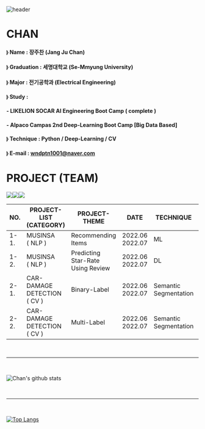 ![header](https://capsule-render.vercel.app/api?type=waving&color=gradient&height=300&section=header&text=CODEnter&fontColor=FFFFFF&fontSize=45&)

# CHAN
#### ⦊ Name : 장주찬 (Jang Ju Chan)
#### ⦊ Graduation : 세명대학교 (Se-Mmyung University)
#### ⦊ Major : 전기공학과 (Electrical Engineering)
#### ⦊ Study : 
#### - LIKELION SOCAR AI Engineering Boot Camp ( complete )
#### - Alpaco Campas 2nd Deep-Learning Boot Camp [Big Data Based] 
#### ⦊ Technique : Python / Deep-Learning / CV 
#### ⦊ E-mail : wndptn1001@naver.com 

#
#
#
#

# PROJECT (TEAM)
<img src="https://img.shields.io/badge/Python-3776AB?style=for-the-badge&logo=Python&logoColor=white"><img src="https://img.shields.io/badge/Google Colab-F9AB00?style=for-the-badge&logo=Google Colab&logoColor=white"><img src="https://img.shields.io/badge/Visual Studio Code-007ACC?style=for-the-badge&logo=Visual Studio Code&logoColor=white">

|  NO. | PROJECT-LIST (CATEGORY) | PROJECT-THEME | DATE | TECHNIQUE | LINK |
|------|------------------------|---------------|------|-----------|------|
| 1-1. | MUSINSA<br>( NLP ) | Recommending Items | 2022.06<br>2022.07 | ML | [DATA LIST](https://) |
| 1-2. | MUSINSA<br>( NLP ) | Predicting Star-Rate Using Review | 2022.06<br>2022.07 | DL | [DATA LIST](https://) |
| 2-1. | CAR-DAMAGE DETECTION<br>( CV ) | Binary-Label | 2022.06<br>2022.07 | Semantic<br>Segmentation | [DATA LIST](https://) |
| 2-2. | CAR-DAMAGE DETECTION<br>( CV ) | Multi-Label | 2022.06<br>2022.07 | Semantic<br>Segmentation | [DATA LIST](https://) |

 <br><hr><br>

![Chan's github stats](https://github-readme-stats.vercel.app/api?username=jcjang1&show_icons=true&&theme=radical)

 <br><hr><br>
 
[![Top Langs](https://github-readme-stats.vercel.app/api/top-langs/?username=jcjang1&layout=compact)](https://github.com/jcjang1/github-readme-stats)


